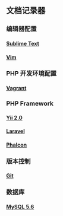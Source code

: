 ## 文档记录器

### 编辑器配置

#### [Sublime Text](./src/editor/sublime.md)
#### [Vim](./src/editor/vim.md)

### PHP 开发环境配置

#### [Vagrant](./src/php/environment.md)

### PHP Framework

#### [Yii 2.0](./src/php/framework/yii/README.md)
#### [Laravel](./src/php/framework/laravel.md)
#### [Phalcon](./src/php/framework/phalcon.md)

### 版本控制

#### [Git](./src/vcs/git.md)

### 数据库

#### [MySQL 5.6](./src/mysql/5.6/README.md)